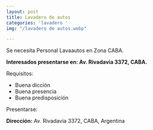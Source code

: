 ```yaml
---
layout: post
title: Lavadero de autos
categories: 'lavadero '
img: "/lavadero de autos.webp"

---
```

Se necesita Personal Lavaautos en Zona CABA.

**Interesados presentarse en: Av. Rivadavia 3372, CABA.**

Requisitos:

* Buena dicción
* Buena presencia
* Buena predisposición

Presentarse:

**Dirección:** Av. Rivadavia 3372, CABA, Argentina